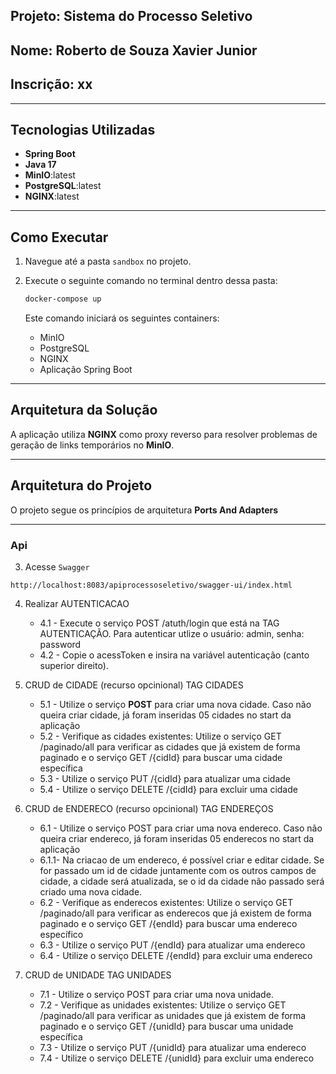 ## Projeto: Sistema do Processo Seletivo 

## Nome: Roberto de Souza Xavier Junior
## Inscrição: xx

---

## Tecnologias Utilizadas

- **Spring Boot**
- **Java 17**
- **MinIO**:latest
- **PostgreSQL**:latest
- **NGINX**:latest

---

## Como Executar

1. Navegue até a pasta `sandbox` no projeto.
2. Execute o seguinte comando no terminal dentro dessa pasta:

   ```bash
   docker-compose up
   ```

   Este comando iniciará os seguintes containers:
   - MinIO
   - PostgreSQL
   - NGINX
   - Aplicação Spring Boot

---

## Arquitetura da Solução

A aplicação utiliza **NGINX** como proxy reverso para resolver problemas de geração de links temporários no **MinIO**. 

---

## Arquitetura do Projeto

O projeto segue os princípios de arquitetura **Ports And Adapters**


---


### Api

3. Acesse  `Swagger `

```shellscript
http://localhost:8083/apiprocessoseletivo/swagger-ui/index.html
```
4. Realizar AUTENTICACAO
   - 4.1 - Execute o serviço POST /atuth/login que está na TAG AUTENTICAÇÃO. Para autenticar utlize o usuário: admin, senha: password
   - 4.2 - Copie o acessToken e insira na variável autenticação (canto superior direito).

5. CRUD de CIDADE (recurso opcinional) TAG CIDADES
   - 5.1 - Utilize o serviço **POST** para criar uma nova cidade. Caso não queira criar cidade, já foram inseridas 05 cidades no start da aplicação
   - 5.2 - Verifique as cidades existentes: Utilize o serviço GET /paginado/all para verificar as cidades que já existem de forma paginado e o serviço GET /{cidId} para buscar uma cidade específica
   - 5.3 - Utilize o serviço PUT /{cidId} para atualizar uma cidade
   - 5.4 - Utilize o serviço DELETE /{cidId} para excluir uma cidade
   
6. CRUD de ENDERECO (recurso opcinional) TAG ENDEREÇOS
   - 6.1 - Utilize o serviço POST para criar uma nova endereco. Caso não queira criar endereco, já foram inseridas 05 enderecos no start da aplicação
    - 6.1.1- Na criacao de um endereco, é possível criar e editar cidade. Se for passado um id de cidade juntamente com os outros campos de cidade, a cidade será atualizada, se o id da cidade não passado será criado uma nova cidade.
   - 6.2 - Verifique as enderecos existentes: Utilize o serviço GET /paginado/all para verificar as enderecos que já existem de forma paginado e o serviço GET /{endId} para buscar uma endereco específico
   - 6.3 - Utilize o serviço PUT /{endId} para atualizar uma endereco
   - 6.4 - Utilize o serviço DELETE /{endId} para excluir uma endereco

7. CRUD de UNIDADE TAG UNIDADES
   - 7.1 - Utilize o serviço POST para criar uma nova unidade.
   - 7.2 - Verifique as unidades existentes: Utilize o serviço GET /paginado/all para verificar as unidades que já existem de forma paginado e o serviço GET /{unidId} para buscar uma unidade específica
   - 7.3 - Utilize o serviço PUT /{unidId} para atualizar uma endereco
   - 7.4 - Utilize o serviço DELETE /{unidId} para excluir uma endereco

